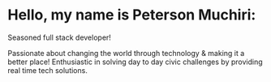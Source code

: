 # Hello, my name is Peterson Muchiri:
Seasoned full stack developer!

Passionate about changing the world through technology & making it a better place!
Enthusiastic in solving day to day civic challenges by providing real time tech solutions.
